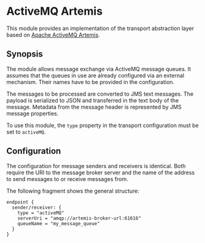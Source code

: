 # ActiveMQ Artemis

This module provides an implementation of the transport abstraction layer based on [Apache ActiveMQ Artemis](https://activemq.apache.org/components/artemis/).

## Synopsis

The module allows message exchange via ActiveMQ message queues.
It assumes that the queues in use are already configured via an external mechanism.
Their names have to be provided in the configuration.

The messages to be processed are converted to JMS text messages.
The payload is serialized to JSON and transferred in the text body of the message.
Metadata from the message header is represented by JMS message properties.

To use this module, the `type` property in the transport configuration must be set to `activeMQ`.

## Configuration

The configuration for message senders and receivers is identical.
Both require the URI to the message broker server and the name of the address to send messages to or receive messages from.

The following fragment shows the general structure:

```
endpoint {
  sender/receiver: {
    type = "activeMQ"
    serverUri = "amqp://artemis-broker-url:61616"
    queueName = "my_message_queue"
  }
}
```
